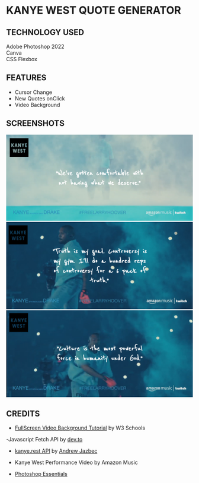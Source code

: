 # KANYE WEST QUOTE GENERATOR

## TECHNOLOGY USED
Adobe Photoshop 2022  
Canva  
CSS Flexbox  

## FEATURES
- Cursor Change  
- New Quotes onClick  
- Video Background


## SCREENSHOTS
![Screen1](https://github.com/kyledeguzmanx/fDev-website-KanyeQuote/blob/master/IMG/Screen1.png)
![Screen2](https://github.com/kyledeguzmanx/fDev-website-KanyeQuote/blob/master/IMG/Screen2.png)
![Screen3](https://github.com/kyledeguzmanx/fDev-website-KanyeQuote/blob/master/IMG/Screen3.png)

## CREDITS
- [FullScreen Video Background Tutorial](https://www.w3schools.com/howto/howto_css_fullscreen_video.asp) by W3 Schools  

-Javascript Fetch API by [dev.to](https://dev.to/asaoluelijah/understanding-fetch-2-building-a-random-quote-generator-app-25nj)  

- [kanye.rest API](https://github.com/ajzbc/kanye.rest) by [Andrew Jazbec](https://github.com/ajzbc)  

- Kanye West Performance Video by Amazon Music  

- [Photoshop Essentials](https://www.photoshopessentials.com/photo-effects/transparent-text-area/)